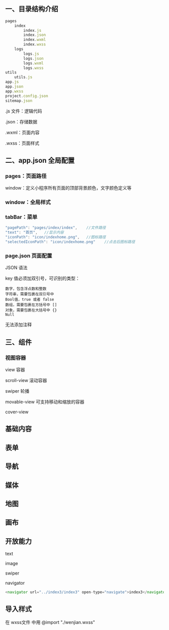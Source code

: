 ## 一、目录结构介绍

```js
pages
	index
        index.js
        index.json
        index.wxml
        index.wxss
	logs
        logs.js
        logs.json
        logs.wxml
        logs.wxss
utils
	utils.js
app.js
app.json
app.wxss
project.config.json
sitemap.json
```

.js 文件：逻辑代码

.json：存储数据

.wxml：页面内容

.wxss：页面样式



## 二、app.json	全局配置

### pages：页面路径

window：定义小程序所有页面的顶部背景颜色，文字颜色定义等

### window：全局样式

### tabBar：菜单

```js
"pagePath": "pages/index/index",	//文件路径
"text": "首页",	//显示内容
"iconPath": "icon/indexhome.png",	//图标路径
"selectedIconPath": "icon/indexhome.png"	//点击后图标路径
```

### page.json	页面配置



JSON	语法

key 值必须加双引号，可识别的类型：

```
数字，包含浮点数和整数
字符串，需要包裹在双引号中
Bool值，true 或者 false
数组，需要包裹在方括号中 []
对象，需要包裹在大括号中 {}
Null
```

无法添加注释



## 三、组件

### 视图容器

view	容器



scroll-view	滚动容器



swiper	轮播



movable-view	可支持移动和缩放的容器



cover-view



## 基础内容

## 表单

## 导航

## 媒体

## 地图

## 画布

## 开放能力

text



image



swiper



navigator

```js
<navigator url="../index3/index3" open-type="navigate">index3</navigator>
```

## 导入样式

在 wxss文件 中用 @import "./wenjian.wxss"

